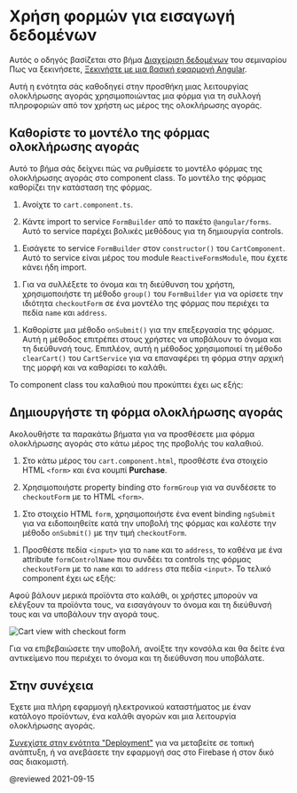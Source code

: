 # Χρήση φορμών για εισαγωγή δεδομένων

Αυτός ο οδηγός βασίζεται στο βήμα [Διαχείριση δεδομένων](start/start-data "Try it: Managing Data") του σεμιναρίου Πως να ξεκινήσετε, [Ξεκινήστε με μια βασική εφαρμογή Angular](start "Get started with a basic Angular app").

Αυτή η ενότητα σάς καθοδηγεί στην προσθήκη μιας λειτουργίας ολοκλήρωσης αγοράς χρησιμοποιώντας μια φόρμα για τη συλλογή πληροφοριών από τον χρήστη ως μέρος της ολοκλήρωσης αγοράς.

## Καθορίστε το μοντέλο της φόρμας ολοκλήρωσης αγοράς

Αυτό το βήμα σάς δείχνει πώς να ρυθμίσετε το μοντέλο φόρμας της ολοκλήρωσης αγοράς στο component class.
Το μοντέλο της φόρμας καθορίζει την κατάσταση της φόρμας.

1. Ανοίχτε το `cart.component.ts`.

1. Κάντε import το service `FormBuilder` από το πακέτο `@angular/forms`.
  Αυτό το service παρέχει βολικές μεθόδους για τη δημιουργία controls.

  <code-example header="src/app/cart/cart.component.ts" path="getting-started/src/app/cart/cart.component.ts" region="imports">
  </code-example>

1. Εισάγετε το service `FormBuilder` στον `constructor()` του `CartComponent`.
  Αυτό το service είναι μέρος του module `ReactiveFormsModule`, που έχετε κάνει ήδη import.

  <code-example header="src/app/cart/cart.component.ts" path="getting-started/src/app/cart/cart.component.ts" region="inject-form-builder">
  </code-example>

1. Για να συλλέξετε το όνομα και τη διεύθυνση του χρήστη, χρησιμοποιήστε τη μέθοδο `group()` του `FormBuilder` για να ορίσετε την ιδιότητα `checkoutForm` σε ένα μοντέλο της φόρμας που περιέχει τα πεδία `name` και `address`.

  <code-example header="src/app/cart/cart.component.ts" path="getting-started/src/app/cart/cart.component.ts" region="checkout-form-group"></code-example>

1. Καθορίστε μια μέθοδο `onSubmit()` για την επεξεργασία της φόρμας.
  Αυτή η μέθοδος επιτρέπει στους χρήστες να υποβάλουν το όνομα και τη διεύθυνσή τους.
  Επιπλέον, αυτή η μέθοδος χρησιμοποιεί τη μέθοδο `clearCart()` του `CartService` για να επαναφέρει τη φόρμα στην αρχική της μορφή και να καθαρίσει το καλάθι.

  Το component class του καλαθιού που προκύπτει έχει ως εξής:

  <code-example header="src/app/cart/cart.component.ts" path="getting-started/src/app/cart/cart.component.ts">
  </code-example>

## Δημιουργήστε τη φόρμα ολοκλήρωσης αγοράς

Ακολουθήστε τα παρακάτω βήματα για να προσθέσετε μια φόρμα ολοκλήρωσης αγοράς στο κάτω μέρος της προβολής του καλαθιού.

1. Στο κάτω μέρος του `cart.component.html`, προσθέστε ένα στοιχείο HTML `<form>` και ένα κουμπί **Purchase**.

1. Χρησιμοποιήστε property binding στο `formGroup` για να συνδέσετε το `checkoutForm` με το HTML `<form>`.

  <code-example header="src/app/cart/cart.component.html" path="getting-started/src/app/cart/cart.component.3.html" region="checkout-form">
  </code-example>

1. Στο στοιχείο HTML `form`, χρησιμοποιήστε ένα event binding `ngSubmit` για να ειδοποιηθείτε κατά την υποβολή της φόρμας και καλέστε την μέθοδο `onSubmit()` με την τιμή `checkoutForm`.

  <code-example path="getting-started/src/app/cart/cart.component.html" header="src/app/cart/cart.component.html (cart component template detail)" region="checkout-form-1">
  </code-example>

1. Προσθέστε πεδία `<input>` για το `name` και το `address`, το καθένα με ένα attribute `formControlName` που συνδέει τα controls της φόρμας `checkoutForm` με το `name` και το `address` στα πεδία `<input>`.
  Το τελικό component έχει ως εξής:

  <code-example path="getting-started/src/app/cart/cart.component.html" header="src/app/cart/cart.component.html" region="checkout-form-2">
  </code-example>

Αφού βάλουν μερικά προϊόντα στο καλάθι, οι χρήστες μπορούν να ελέγξουν τα προϊόντα τους, να εισαγάγουν το όνομα και τη διεύθυνσή τους και να υποβάλουν την αγορά τους.

<div class="lightbox">
  <img src='generated/images/guide/start/cart-with-items-and-form.png' alt="Cart view with checkout form">
</div>

Για να επιβεβαιώσετε την υποβολή, ανοίξτε την κονσόλα και θα δείτε ένα αντικείμενο που περιέχει το όνομα και τη διεύθυνση που υποβάλατε.

## Στην συνέχεια

Έχετε μια πλήρη εφαρμογή ηλεκτρονικού καταστήματος με έναν κατάλογο προϊόντων, ένα καλάθι αγορών και μια λειτουργία ολοκλήρωσης αγοράς.

[Συνεχίστε στην ενότητα "Deployment"](start/start-deployment "Try it: Deployment") για να μεταβείτε σε τοπική ανάπτυξη, ή να ανεβάσετε την εφαρμογή σας στο Firebase ή στον δικό σας διακομιστή.

@reviewed 2021-09-15
